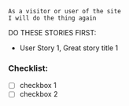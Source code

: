 ```
As a visitor or user of the site
I will do the thing again
```

DO THESE STORIES FIRST:
- User Story 1, Great story title 1

### Checklist:

- [ ] checkbox 1
- [ ] checkbox 2